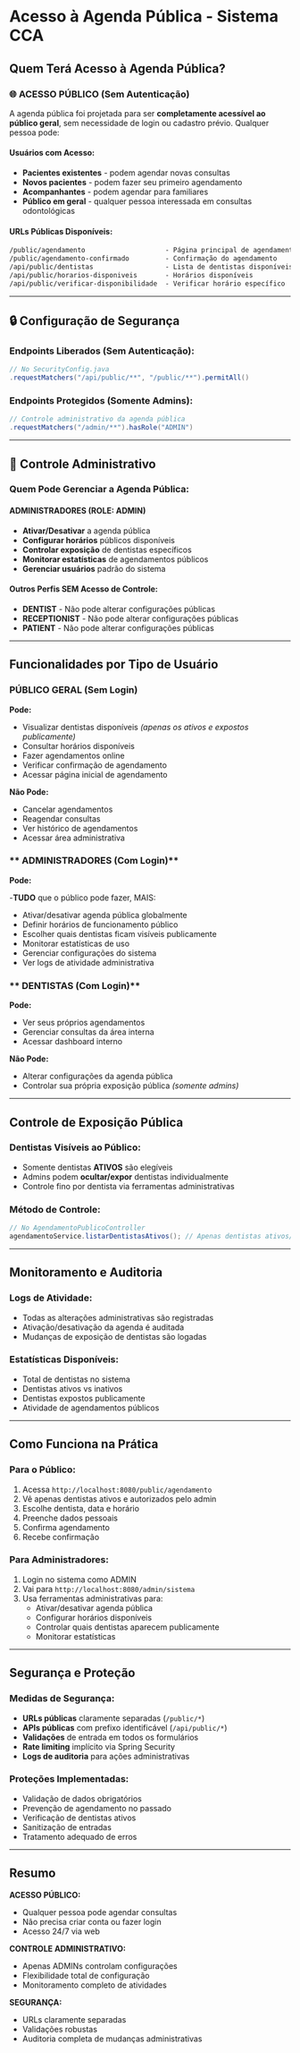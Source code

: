 # Acesso à Agenda Pública - Sistema CCA

## Quem Terá Acesso à Agenda Pública?

### 🌐 **ACESSO PÚBLICO (Sem Autenticação)**

A agenda pública foi projetada para ser **completamente acessível ao público geral**, sem necessidade de login ou cadastro prévio. Qualquer pessoa pode:

#### **Usuários com Acesso:**

- **Pacientes existentes** - podem agendar novas consultas
- **Novos pacientes** - podem fazer seu primeiro agendamento
- **Acompanhantes** - podem agendar para familiares
- **Público em geral** - qualquer pessoa interessada em consultas odontológicas

#### **URLs Públicas Disponíveis:**

```markdown
/public/agendamento                    - Página principal de agendamento
/public/agendamento-confirmado         - Confirmação do agendamento
/api/public/dentistas                  - Lista de dentistas disponíveis
/api/public/horarios-disponiveis       - Horários disponíveis
/api/public/verificar-disponibilidade  - Verificar horário específico
```

---

## 🔒 **Configuração de Segurança**

### **Endpoints Liberados (Sem Autenticação):**

```java
// No SecurityConfig.java
.requestMatchers("/api/public/**", "/public/**").permitAll()
```

### **Endpoints Protegidos (Somente Admins):**

```java
// Controle administrativo da agenda pública
.requestMatchers("/admin/**").hasRole("ADMIN")
```

---

## 👥 **Controle Administrativo**

### **Quem Pode Gerenciar a Agenda Pública:**

#### **ADMINISTRADORES (ROLE: ADMIN)**

- **Ativar/Desativar** a agenda pública
- **Configurar horários** públicos disponíveis
- **Controlar exposição** de dentistas específicos
- **Monitorar estatísticas** de agendamentos públicos
- **Gerenciar usuários** padrão do sistema

#### **Outros Perfis SEM Acesso de Controle:**

- **DENTIST** - Não pode alterar configurações públicas
- **RECEPTIONIST** - Não pode alterar configurações públicas  
- **PATIENT** - Não pode alterar configurações públicas

---

## **Funcionalidades por Tipo de Usuário**

### **PÚBLICO GERAL (Sem Login)**

**Pode:**

- Visualizar dentistas disponíveis *(apenas os ativos e expostos publicamente)*
- Consultar horários disponíveis
- Fazer agendamentos online
- Verificar confirmação de agendamento
- Acessar página inicial de agendamento

**Não Pode:**

- Cancelar agendamentos
- Reagendar consultas  
- Ver histórico de agendamentos
- Acessar área administrativa

### ** ADMINISTRADORES (Com Login)**

**Pode:**

-**TUDO** que o público pode fazer, MAIS:

- Ativar/desativar agenda pública globalmente
- Definir horários de funcionamento público
- Escolher quais dentistas ficam visíveis publicamente
- Monitorar estatísticas de uso
- Gerenciar configurações do sistema
- Ver logs de atividade administrativa

### ** DENTISTAS (Com Login)**

**Pode:**

- Ver seus próprios agendamentos
- Gerenciar consultas da área interna
- Acessar dashboard interno

**Não Pode:**

- Alterar configurações da agenda pública
- Controlar sua própria exposição pública *(somente admins)*

---

## **Controle de Exposição Pública**

### **Dentistas Visíveis ao Público:**

- Somente dentistas **ATIVOS** são elegíveis
- Admins podem **ocultar/expor** dentistas individualmente
- Controle fino por dentista via ferramentas administrativas

### **Método de Controle:**

```java
// No AgendamentoPublicoController
agendamentoService.listarDentistasAtivos(); // Apenas dentistas ativos/expostos
```

---

## **Monitoramento e Auditoria**

### **Logs de Atividade:**

- Todas as alterações administrativas são registradas
- Ativação/desativação da agenda é auditada
- Mudanças de exposição de dentistas são logadas

### **Estatísticas Disponíveis:**

- Total de dentistas no sistema
- Dentistas ativos vs inativos
- Dentistas expostos publicamente
- Atividade de agendamentos públicos

---

## **Como Funciona na Prática**

### **Para o Público:**

1. Acessa `http://localhost:8080/public/agendamento`
2. Vê apenas dentistas ativos e autorizados pelo admin
3. Escolhe dentista, data e horário
4. Preenche dados pessoais
5. Confirma agendamento
6. Recebe confirmação

### **Para Administradores:**

1. Login no sistema como ADMIN
2. Vai para `http://localhost:8080/admin/sistema`
3. Usa ferramentas administrativas para:
   - Ativar/desativar agenda pública
   - Configurar horários disponíveis
   - Controlar quais dentistas aparecem publicamente
   - Monitorar estatísticas

---

## **Segurança e Proteção**

### **Medidas de Segurança:**

- **URLs públicas** claramente separadas (`/public/*`)
- **APIs públicas** com prefixo identificável (`/api/public/*`)
- **Validações** de entrada em todos os formulários
- **Rate limiting** implícito via Spring Security
- **Logs de auditoria** para ações administrativas

### **Proteções Implementadas:**

- Validação de dados obrigatórios
- Prevenção de agendamento no passado
- Verificação de dentistas ativos
- Sanitização de entradas
- Tratamento adequado de erros

---

## **Resumo**

**ACESSO PÚBLICO:**

- Qualquer pessoa pode agendar consultas
- Não precisa criar conta ou fazer login
- Acesso 24/7 via web

**CONTROLE ADMINISTRATIVO:**

- Apenas ADMINs controlam configurações
- Flexibilidade total de configuração
- Monitoramento completo de atividades

**SEGURANÇA:**

- URLs claramente separadas
- Validações robustas
- Auditoria completa de mudanças administrativas
